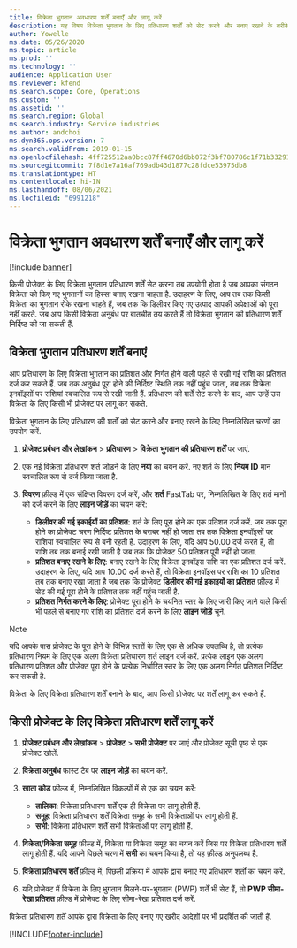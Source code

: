 ```yaml
---
title: विक्रेता भुगतान अवधारण शर्तें बनाएँ और लागू करें
description: यह विषय विक्रेता भुगतान के लिए प्रतिधारण शर्तों को सेट करने और बनाए रखने के तरीके के बारे में जानकारी प्रदान करता है.
author: Yowelle
ms.date: 05/26/2020
ms.topic: article
ms.prod: ''
ms.technology: ''
audience: Application User
ms.reviewer: kfend
ms.search.scope: Core, Operations
ms.custom: ''
ms.assetid: ''
ms.search.region: Global
ms.search.industry: Service industries
ms.author: andchoi
ms.dyn365.ops.version: 7
ms.search.validFrom: 2019-01-15
ms.openlocfilehash: 4ff725512aa0bcc87ff4670d6bb072f3bf780786c1f71b332914887f4d4ccf13
ms.sourcegitcommit: 7f8d1e7a16af769adb43d1877c28fdce53975db8
ms.translationtype: HT
ms.contentlocale: hi-IN
ms.lasthandoff: 08/06/2021
ms.locfileid: "6991218"
---
```

# <a name="create-and-apply-vendor-payment-retention-terms"></a>विक्रेता भुगतान अवधारण शर्तें बनाएँ और लागू करें

[!include [banner](../includes/banner.md)] 

किसी प्रोजेक्ट के लिए विक्रेता भुगतान प्रतिधारण शर्तें सेट करना तब उपयोगी होता है जब आपका संगठन विक्रेता को किए गए भुगतानों का हिस्सा बनाए रखना चाहता है. उदाहरण के लिए, आप तब तक किसी विक्रेता का भुगतान रोके रखना चाहते हैं, जब तक कि डिलीवर किए गए उत्पाद आपकी अपेक्षाओं को पूरा नहीं करते. जब आप किसी विक्रेता अनुबंध पर बातचीत तय करते हैं तो विक्रेता भुगतान की प्रतिधारण शर्तें निर्दिष्ट की जा सकती हैं.

## <a name="create-vendor-payment-retention-terms"></a>विक्रेता भुगतान प्रतिधारण शर्तें बनाएं

आप प्रतिधारण के लिए विक्रेता भुगतान का प्रतिशत और निर्गत होने वाली पहले से रखी गई राशि का प्रतिशत दर्ज कर सकते हैं. जब तक अनुबंध पूरा होने की निर्दिष्ट स्थिति तक नहीं पहुंच जाता, तब तक विक्रेता इनवॉइसों पर राशियां स्वचालित रूप से रखी जाती हैं. प्रतिधारण की शर्तें सेट करने के बाद, आप उन्हें उस विक्रेता के लिए किसी भी प्रोजेक्ट पर लागू कर सकते.

विक्रेता भुगतान के लिए प्रतिधारण की शर्तों को सेट करने और बनाए रखने के लिए निम्नलिखित चरणों का उपयोग करें. 

1. **प्रोजेक्ट प्रबंधन और लेखांकन** > **प्रतिधारण** > **विक्रेता भुगतान की प्रतिधारण शर्तें** पर जाएं.
2. एक नई विक्रेता प्रतिधारण शर्त जोड़ने के लिए **नया** का चयन करें. नए शर्त के लिए **नियम ID** मान स्वचालित रूप से दर्ज किया जाता है. 
3. **विवरण** फ़ील्ड में एक संक्षिप्त विवरण दर्ज करें, और **शर्त** FastTab पर, निम्नलिखित के लिए शर्त मानों को दर्ज करने के लिए **लाइन जोड़ें** का चयन करें:

   - **डिलीवर की गई इकाईयों का प्रतिशत**: शर्त के लिए पूरा होने का एक प्रतिशत दर्ज करें. जब तक पूरा होने का प्रोजेक्ट चरण निर्दिष्ट प्रतिशत के बराबर नहीं हो जाता तब तक विक्रेता इनवॉइसों पर राशियां स्वचालित रूप से बनी रहती हैं. उदाहरण के लिए, यदि आप 50.00 दर्ज करते हैं, तो राशि तब तक बनाई रखी जाती है जब तक कि प्रोजेक्ट 50 प्रतिशत पूरी नहीं हो जाता.
   - **प्रतिशत बनाए रखने के लिए**: बनाए रखने के लिए विक्रेता इनवॉइस राशि का एक प्रतिशत दर्ज करें. उदाहरण के लिए, यदि आप 10.00 दर्ज करते हैं, तो विक्रेता इनवॉइस पर राशि का 10 प्रतिशत तब तक बनाए रखा जाता है जब तक कि प्रोजेक्ट **डिलीवर की गई इकाइयों का प्रतिशत** फ़ील्ड में सेट की गई पूरा होने के प्रतिशत तक नहीं पहुंच जाती है.
   - **प्रतिशत निर्गत करने के लिए**: प्रोजेक्ट पूरा होने के चयनित स्तर के लिए जारी किए जाने वाले किसी भी पहले से बनाए गए राशि का प्रतिशत दर्ज करने के लिए **लाइन जोड़ें** चुनें.

> [!NOTE]
> यदि आपके पास प्रोजेक्ट के पूरा होने के विभिन्न स्तरों के लिए एक से अधिक उपलब्धि है, तो प्रत्येक प्रतिधारण नियम के लिए एक अलग विक्रेता प्रतिधारण शर्त लाइन दर्ज करें. प्रत्येक लाइन एक अलग प्रतिधारण प्रतिशत और प्रोजेक्ट पूरा होने के प्रत्येक निर्धारित स्तर के लिए एक अलग निर्गत प्रतिशत निर्दिष्ट कर सकती है.

विक्रेता के लिए विक्रेता प्रतिधारण शर्तें बनाने के बाद, आप किसी प्रोजेक्ट पर शर्तें लागू कर सकते हैं.

## <a name="apply-vendor-retention-terms-to-a-project"></a>किसी प्रोजेक्ट के लिए विक्रेता प्रतिधारण शर्तें लागू करें

1. **प्रोजेक्ट प्रबंधन और लेखांकन** > **प्रोजेक्ट** > **सभी प्रोजेक्ट** पर जाएं और प्रोजेक्ट सूची पृष्ठ से एक प्रोजेक्ट खोलें.
2. **विक्रेता अनुबंध** फास्ट टैब पर **लाइन जोड़ें** का चयन करें.
3. **खाता कोड** फ़ील्ड में, निम्नलिखित विकल्पों में से एक का चयन करें: 

   - **तालिका**: विक्रेता प्रतिधारण शर्तें एक ही विक्रेता पर लागू होती हैं.
   - **समूह**: विक्रेता प्रतिधारण शर्तें विक्रेता समूह के सभी विक्रेताओं पर लागू होती हैं.
   - **सभी**: विक्रेता प्रतिधारण शर्तें सभी विक्रेताओं पर लागू होती हैं.

4. **विक्रेता/विक्रेता समूह** फ़ील्ड में, विक्रेता या विक्रेता समूह का चयन करें जिस पर विक्रेता प्रतिधारण शर्तें लागू होती हैं. यदि आपने पिछले चरण में **सभी** का चयन किया है, तो यह फ़ील्ड अनुपलब्ध है.
5. **विक्रेता प्रतिधारण शर्तें** फ़ील्ड में, पिछली प्रक्रिया में आपके द्वारा बनाए गए प्रतिधारण शर्तों का चयन करें.
6. यदि प्रोजेक्ट में विक्रेता के लिए भुगतान मिलने-पर-भुगतान (PWP) शर्तें भी सेट हैं, तो **PWP सीमा-रेखा प्रतिशत** फ़ील्ड में प्रोजेक्ट के लिए सीमा-रेखा प्रतिशत दर्ज करें.

विक्रेता प्रतिधारण शर्तें आपके द्वारा विक्रेता के लिए बनाए गए खरीद आदेशों पर भी प्रदर्शित की जाती हैं.


[!INCLUDE[footer-include](../includes/footer-banner.md)]